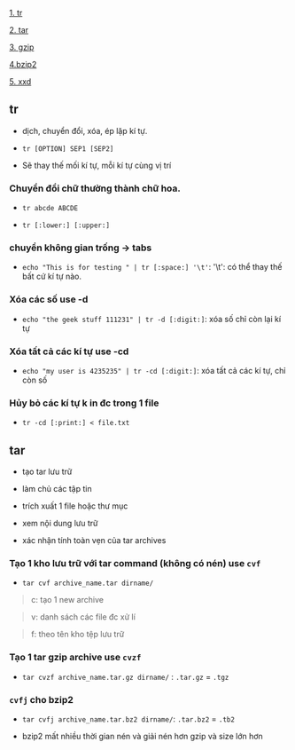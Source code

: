 [1. tr](#tr)

[2. tar](#tar)

[3. gzip](#gzip)

[4.bzip2](#bzip2)

[5. xxd](#xxd)

<a name="tr"></a>

## tr

- dịch, chuyển đổi, xóa, ép lặp kí tự.

- `tr [OPTION] SEP1 [SEP2]`

- Sẽ thay thế mối kí tự, mỗi kí tự cùng vị trí

### Chuyển đổi chữ thường thành chữ hoa.

- `tr abcde ABCDE`

- `tr [:lower:] [:upper:]`

### chuyển không gian trống -> tabs

- `echo "This is for testing " | tr [:space:] '\t'`: '\t': có thể thay thế bất cứ kí tự nào.

### Xóa các số  use -d

- `echo "the geek stuff 111231" | tr -d [:digit:]`: xóa số chỉ còn lại kí tự

### Xóa tất cả các kí tự use -cd

- `echo "my user is 4235235" | tr -cd [:digit:]`: xóa tất cả các kí tự, chỉ còn số

### Hủy bỏ các kí tự k in đc trong 1 file

- `tr -cd [:print:] < file.txt`

<a name=""></a>

## tar

<a name="tar"></a>

- tạo tar lưu trữ

- làm chủ các tập tin

- trích xuất 1 file hoặc thư mục

- xem nội dung lưu trữ

- xác nhận tính toàn vẹn của tar archives

### Tạo 1 kho lưu trữ với tar command (không có nén) use `cvf`

- `tar cvf archive_name.tar dirname/`

> c: tạo 1 new archive

> v: danh sách các file đc xử lí

> f: theo tên kho tệp lưu trữ

### Tạo 1 tar gzip archive use `cvzf`

- `tar cvzf archive_name.tar.gz dirname/` : `.tar.gz` = `.tgz`

### `cvfj` cho bzip2

- `tar cvfj archive_name.tar.bz2 dirname/`: `.tar.bz2` = `.tb2`

- bzip2 mất nhiều thời gian nén và giải nén hơn gzip và size lớn hơn 


<a name=""></a>
<a name=""></a>
<a name=""></a>
<a name=""></a>
<a name=""></a>
